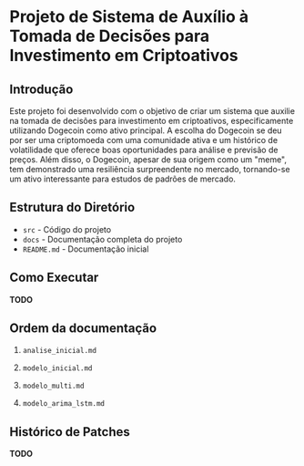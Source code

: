 # Projeto de Sistema de Auxílio à Tomada de Decisões para Investimento em Criptoativos

## Introdução

Este projeto foi desenvolvido com o objetivo de criar um sistema que auxilie na tomada de decisões para investimento em criptoativos, especificamente utilizando Dogecoin como ativo principal. A escolha do Dogecoin se deu por ser uma criptomoeda com uma comunidade ativa e um histórico de volatilidade que oferece boas oportunidades para análise e previsão de preços. Além disso, o Dogecoin, apesar de sua origem como um "meme", tem demonstrado uma resiliência surpreendente no mercado, tornando-se um ativo interessante para estudos de padrões de mercado.

## Estrutura do Diretório

- `src` - Código do projeto
- `docs` - Documentação completa do projeto
- `README.md` - Documentação inicial

## Como Executar

**TODO**

## Ordem da documentação

1. `analise_inicial.md`

2. `modelo_inicial.md`

3. `modelo_multi.md`

4. `modelo_arima_lstm.md`

## Histórico de Patches

**TODO**